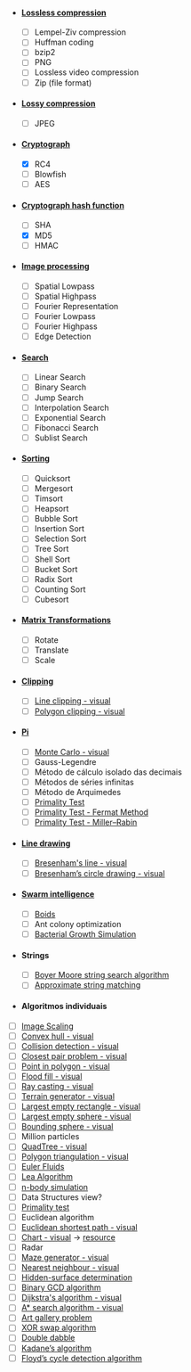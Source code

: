 - #### [Lossless compression](https://en.wikipedia.org/wiki/Lossless_compression)
  - [ ] Lempel-Ziv compression 
  - [ ] Huffman coding
  - [ ] bzip2
  - [ ] PNG
  - [ ] Lossless video compression
  - [ ] Zip (file format)
- #### [Lossy compression](https://en.wikipedia.org/wiki/Lossy_compression)
  - [ ] JPEG
- #### [Cryptograph](https://en.wikipedia.org/wiki/Cryptography)
  - [x] RC4
  - [ ] Blowfish
  - [ ] AES
- ####  [Cryptograph hash function](https://en.wikipedia.org/wiki/Cryptographic_hash_function)
  - [ ] SHA
  - [x] MD5
  - [ ] HMAC
- #### [Image processing](https://en.wikipedia.org/wiki/Digital_image_processing)
  - [ ] Spatial Lowpass
  - [ ] Spatial Highpass
  - [ ] Fourier Representation
  - [ ] Fourier Lowpass
  - [ ] Fourier Highpass
  - [ ] Edge Detection
- #### [Search](https://en.wikipedia.org/wiki/Search_algorithm)
  - [ ] Linear Search
  - [ ] Binary Search
  - [ ] Jump Search
  - [ ] Interpolation Search
  - [ ] Exponential Search
  - [ ] Fibonacci Search
  - [ ] Sublist Search
- #### [Sorting](https://en.wikipedia.org/wiki/Sorting_algorithm)
  - [ ] Quicksort
  - [ ] Mergesort
  - [ ] Timsort
  - [ ] Heapsort
  - [ ] Bubble Sort
  - [ ] Insertion Sort
  - [ ] Selection Sort
  - [ ] Tree Sort
  - [ ] Shell Sort
  - [ ] Bucket Sort
  - [ ] Radix Sort
  - [ ] Counting Sort
  - [ ] Cubesort
- #### [Matrix Transformations](https://en.wikipedia.org/wiki/Transformation_matrix)
  - [ ] Rotate
  - [ ] Translate
  - [ ] Scale
- #### [Clipping](https://www.tutorialspoint.com/computer_graphics/viewing_and_clipping.htm)
  - [ ] [Line clipping - visual](https://en.wikipedia.org/wiki/Line_clipping)
  - [ ] [Polygon clipping - visual](https://en.wikipedia.org/wiki/Sutherland%E2%80%93Hodgman_algorithm)
- #### [Pi](https://pt.wikipedia.org/wiki/Pi)
  - [ ] [Monte Carlo - visual](https://en.wikipedia.org/wiki/Monte_Carlo_method)
  - [ ] Gauss-Legendre
  - [ ] Método de cálculo isolado das decimais
  - [ ] Métodos de séries infinitas
  - [ ] Método de Arquimedes
  - [ ] [Primality Test](https://www.geeksforgeeks.org/primality-test-set-1-introduction-and-school-method/)
  - [ ] [Primality Test - Fermat Method](https://www.geeksforgeeks.org/primality-test-set-2-fermet-method/)
  - [ ] [Primality Test - Miller–Rabin](https://www.geeksforgeeks.org/primality-test-set-3-miller-rabin/)
- #### [Line drawing](https://en.wikipedia.org/wiki/Line_drawing_algorithm)
  - [ ] [Bresenham's line - visual](https://en.wikipedia.org/wiki/Bresenham%27s_line_algorithm)
  - [ ] [Bresenham’s circle drawing - visual](https://en.wikipedia.org/wiki/Midpoint_circle_algorithm)
- #### [Swarm intelligence](https://en.wikipedia.org/wiki/Swarm_intelligence#Ant_colony_optimization_(Dorigo_1992))
  - [ ] [Boids](https://youtu.be/uMI1QcgfBeU)
  - [ ] Ant colony optimization
  - [ ] [Bacterial Growth Simulation](http://infection.inquiry-hub.net/)
- #### Strings
  - [ ] [Boyer Moore string search algorithm](https://en.wikipedia.org/wiki/Boyer%E2%80%93Moore_string-search_algorithm)
  - [ ] [Approximate string matching](https://en.wikipedia.org/wiki/Approximate_string_matching)
- #### Algoritmos individuais
- [ ] [Image Scaling](http://courses.cs.vt.edu/~masc1044/L17-Rotation/ScalingNN.html)
- [ ] [Convex hull - visual](https://en.wikipedia.org/wiki/Convex_hull)
- [ ] [Collision detection - visual](https://en.wikipedia.org/wiki/Collision_detection)
- [ ] [Closest pair problem - visual](https://en.wikipedia.org/wiki/Closest_pair_of_points_problem)
- [ ] [Point in polygon - visual](https://en.wikipedia.org/wiki/Point_in_polygon)
- [ ] [Flood fill - visual](https://en.wikipedia.org/wiki/Flood_fill)
- [ ] [Ray casting - visual](https://en.wikipedia.org/wiki/Ray_casting)
- [ ] [Terrain generator - visual](https://courses.cs.ut.ee/student_projects/download/98.pdf)
- [ ] [Largest empty rectangle - visual](https://en.wikipedia.org/wiki/Largest_empty_rectangle)
- [ ] [Largest empty sphere - visual](https://en.wikipedia.org/wiki/Largest_empty_sphere)
- [ ] [Bounding sphere - visual](https://en.wikipedia.org/wiki/Bounding_sphere)
- [ ] Million particles
- [ ] [QuadTree - visual](https://en.wikipedia.org/wiki/Quadtree)
- [ ] [Polygon triangulation - visual](https://en.wikipedia.org/wiki/Polygon_triangulation)
- [ ] [Euler Fluids](https://en.wikipedia.org/wiki/Euler_equations_(fluid_dynamics))
- [ ] [Lea Algorithm](https://en.wikipedia.org/wiki/Lee_algorithm)
- [ ] [n-body simulation](https://en.wikipedia.org/wiki/N-body_simulation)
- [ ] Data Structures view?
- [ ] [Primality test](https://en.wikipedia.org/wiki/Primality_test)
- [ ] Euclidean algorithm
- [ ] [Euclidean shortest path - visual](https://en.wikipedia.org/wiki/Euclidean_shortest_path)
- [ ] [Chart - visual](https://en.wikipedia.org/wiki/Chart) -> [resource](https://www.advsofteng.com/gallery.html)
- [ ] Radar
- [ ] [Maze generator - visual](https://en.wikipedia.org/wiki/Maze_generation_algorithm)
- [ ] [Nearest neighbour - visual](https://en.wikipedia.org/wiki/Nearest_neighbour_algorithm)
- [ ] [Hidden-surface determination](https://en.wikipedia.org/wiki/Hidden-surface_determination)
- [ ] [Binary GCD algorithm](https://en.wikipedia.org/wiki/Binary_GCD_algorithm) 
- [ ] [Dijkstra's algorithm - visual](https://en.wikipedia.org/wiki/Dijkstra%27s_algorithm) 
- [ ] [A* search algorithm - visual](https://en.wikipedia.org/wiki/A*_search_algorithm)
- [ ] [Art gallery problem](https://en.wikipedia.org/wiki/Art_gallery_problem)
- [ ] [XOR swap algorithm](https://en.wikipedia.org/wiki/XOR_swap_algorithm)
- [ ] [Double dabble](https://en.wikipedia.org/wiki/Double_dabble)
- [ ] [Kadane’s algorithm](https://www.techiedelight.com/maximum-subarray-problem-kadanes-algorithm/)
- [ ] [Floyd’s cycle detection algorithm](https://www.techiedelight.com/detect-cycle-linked-list-floyds-cycle-detection-algorithm/)
